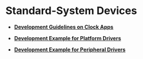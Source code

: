 # Standard-System Devices<a name="EN-US_TOPIC_0000001135684346"></a>

-   **[Development Guidelines on Clock Apps](device-clock-guide.md)**  

-   **[Development Example for Platform Drivers](device-driver-demo.md)**  

-   **[Development Example for Peripheral Drivers](device-outerdriver-demo.md)**  


